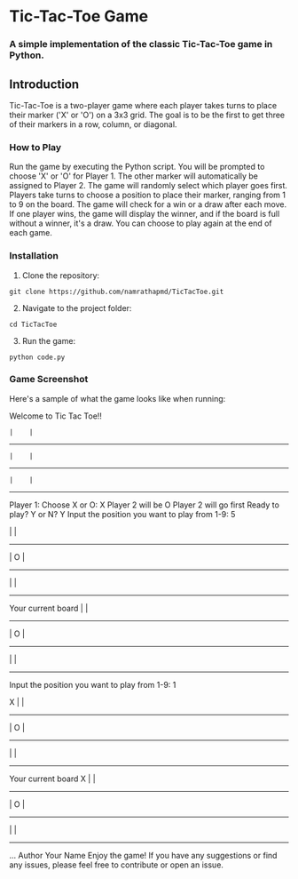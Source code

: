 # Tic-Tac-Toe Game
### A simple implementation of the classic Tic-Tac-Toe game in Python.

## Introduction
Tic-Tac-Toe is a two-player game where each player takes turns to place their marker ('X' or 'O') on a 3x3 grid. The goal is to be the first to get three of their markers in a row, column, or diagonal.

### How to Play
Run the game by executing the Python script.
You will be prompted to choose 'X' or 'O' for Player 1. The other marker will automatically be assigned to Player 2.
The game will randomly select which player goes first.
Players take turns to choose a position to place their marker, ranging from 1 to 9 on the board.
The game will check for a win or a draw after each move.
If one player wins, the game will display the winner, and if the board is full without a winner, it's a draw.
You can choose to play again at the end of each game.
### Installation
1. Clone the repository:
   
```git clone https://github.com/namrathapmd/TicTacToe.git```

2. Navigate to the project folder:
   
```cd TicTacToe```

3. Run the game:
   
```python code.py```

### Game Screenshot
Here's a sample of what the game looks like when running:

Welcome to Tic Tac Toe!!

    |    |   
______________


    |    |   
______________


    |    |   
______________

Player 1: Choose X or O: X
Player 2 will be O
Player 2 will go first
Ready to play? Y or N? Y
Input the position you want to play from 1-9: 5

   |   |   
______________

   | O |   
______________

   |   |   
______________

Your current board
   |   |   
______________

   | O |   
______________

   |   |   
______________

Input the position you want to play from 1-9: 1

 X |   |   
______________

   | O |   
______________

   |   |   
______________

Your current board
 X |   |   
______________

   | O |   
______________

   |   |   
______________

...
Author
Your Name
Enjoy the game! If you have any suggestions or find any issues, please feel free to contribute or open an issue.
